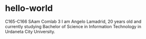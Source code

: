 # hello-world
C165-C166 SAam Comlab 3
 I am Angelo Lamadrid, 20 years old and currently studying Bachelor of Science in Information Technology in Urdaneta City University.
